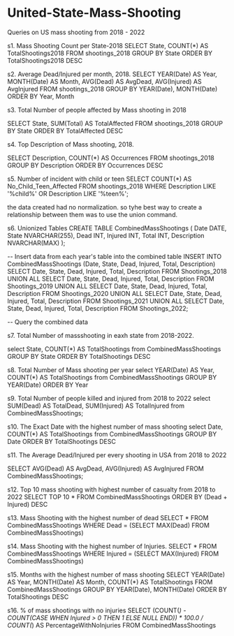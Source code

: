 # United-State-Mass-Shooting
Queries on US mass shooting from 2018 - 2022

s1. Mass Shooting Count per State-2018
SELECT State, COUNT(*) AS TotalShootings2018
FROM shootings_2018
GROUP BY State
ORDER BY TotalShootings2018 DESC

s2. Average Dead/Injured per month, 2018.
SELECT 
    YEAR(Date) AS Year, 
    MONTH(Date) AS Month, 
    AVG(Dead) AS AvgDead, 
    AVG(Injured) AS AvgInjured
FROM shootings_2018
GROUP BY YEAR(Date), MONTH(Date)
ORDER BY Year, Month

s3. Total Number of people affected by Mass shooting in 2018

SELECT State, SUM(Total) AS TotalAffected
FROM shootings_2018
GROUP BY State
ORDER BY TotalAffected DESC

s4. Top Description of Mass shooting, 2018.

SELECT Description, COUNT(*) AS Occurrences
FROM shootings_2018
GROUP BY Description
ORDER BY Occurrences DESC

s5. Number of incident with child or teen 
SELECT COUNT(*) AS No_Child_Teen_Affected
FROM shootings_2018
WHERE Description LIKE '%child%' OR Description LIKE '%teen%';

the data created had no normalization. so tyhe best way to create a relationship between them was to use the union command.

s6. Unionized Tables 
CREATE TABLE CombinedMassShootings (
    Date DATE,
    State NVARCHAR(255),
    Dead INT,
    Injured INT,
    Total INT,
    Description NVARCHAR(MAX)
);

-- Insert data from each year's table into the combined table
INSERT INTO CombinedMassShootings (Date, State, Dead, Injured, Total, Description)
SELECT Date, State, Dead, Injured, Total, Description FROM Shootings_2018
UNION ALL
SELECT Date, State, Dead, Injured, Total, Description FROM Shootings_2019
UNION ALL
SELECT Date, State, Dead, Injured, Total, Description FROM Shootings_2020
UNION ALL
SELECT Date, State, Dead, Injured, Total, Description FROM Shootings_2021
UNION ALL
SELECT Date, State, Dead, Injured, Total, Description FROM Shootings_2022;

-- Query the combined data

s7. Total Number of massshooting in eaxh state from 2018-2022.

select State, COUNT(*) AS TotalShootings
from CombinedMassShootings
GROUP BY State
ORDER BY TotalShootings DESC

s8. Total Number of Mass shooting per year
select YEAR(Date) AS Year, COUNT(*) AS TotalShootings
from CombinedMassShootings
GROUP BY YEAR(Date)
ORDER BY Year

s9. Total Number of people killed and injured from 2018 to 2022
select SUM(Dead) AS TotalDead, SUM(Injured) AS TotalInjured
from CombinedMassShootings;

s10. The Exact Date with the highest number of mass shooting
select Date, COUNT(*) AS TotalShootings
from CombinedMassShootings
GROUP BY Date
ORDER BY TotalShootings DESC

s11. The Average Dead/Injured per every shooting in USA from 2018 to 2022

SELECT AVG(Dead) AS AvgDead, AVG(Injured) AS AvgInjured
FROM CombinedMassShootings;

s12. Top 10 mass shooting with highest number of casualty from 2018 to 2022
SELECT TOP 10 *
FROM CombinedMassShootings
ORDER BY (Dead + Injured) DESC

s13. Mass Shooting with the highest number of dead
SELECT *
FROM CombinedMassShootings
WHERE Dead = (SELECT MAX(Dead) FROM CombinedMassShootings)

s14. Mass Shooting with the highest number of Injuries.
SELECT *
FROM CombinedMassShootings
WHERE Injured = (SELECT MAX(Injured) FROM CombinedMassShootings)

s15. Months with the highest number of mass shooting
SELECT
    YEAR(Date) AS Year,
    MONTH(Date) AS Month,
    COUNT(*) AS TotalShootings
FROM CombinedMassShootings
GROUP BY YEAR(Date), MONTH(Date)
ORDER BY TotalShootings DESC

s16. % of mass shootings with no injuries
SELECT
    (COUNT(*) - COUNT(CASE WHEN Injured > 0 THEN 1 ELSE NULL END)) * 100.0 / COUNT(*) AS PercentageWithNoInjuries
FROM CombinedMassShootings




